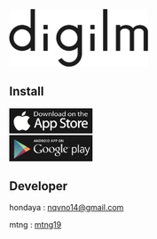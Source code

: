 <img src="https://github.com/hondaya14/digilm-docs/blob/master/icon/digilm_logo.png" width="250px">
<br>

## Install

<a href="https://apps.apple.com/app/digilm/id1538150738"><img src="https://github.com/hondaya14/digilm-docs/blob/master/icon/app_store_icon.png" width="150px"> </a><br>
<a href="https://play.google.com/store/apps/details?id=nqvno14.honhon.digilm"><img src="https://github.com/hondaya14/digilm-docs/blob/master/icon/play_store_icon.png" width="150px"></a>

## Developer
hondaya : <nqvno14@gmail.com>  

mtng :  [mtng19](https://github.com/mtng19)
